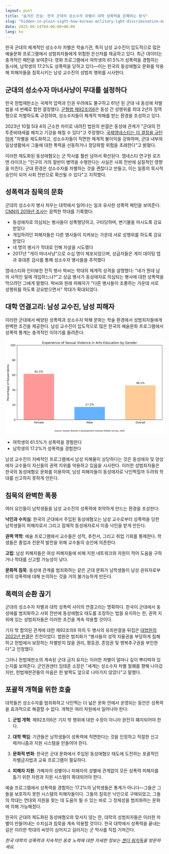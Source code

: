 ```yaml
---
layout: post
title: "숨겨진 진실: 한국 군대의 성소수자 차별이 대학 성폭력을 은폐하는 방식"
slug: "hidden-in-plain-sight-how-koreas-military-lgbt-discrimination-masks-sexual-violence-in-universities-ko"
date: 2025-06-24T04:00:00+00:00
lang: ko
---
```


한국 군대의 체계적인 성소수자 차별은 학술기관, 특히 남성 교수진이 압도적으로 많은 예술문화 프로그램에서 성범죄자들에게 위험한 은신처를 제공하고 있다. 최근 데이터는 충격적인 패턴을 보여준다: 영화 프로그램에서 여학생의 61.5%가 성폭력을 경험하는 동시에, 남학생의 17.2%도 성폭력을 당하고 있다—이는 한국의 동성애혐오 문화를 악용해 피해자들을 침묵시키는 남성 교수진의 성범죄 행위를 시사한다.

## 군대의 성소수자 마녀사냥이 무대를 설정하다

한국 헌법재판소는 국제적 압력과 인권 우려에도 불구하고 61년 된 군대 내 동성애 처벌법을 네 번째로 합헌 결정했다. [군형법 제92조의6](https://www.bbc.com/news/world-asia-67236048)은 동성 간 성행위를 최대 2년의 징역형으로 처벌하도록 규정하여, 성소수자들이 체계적 박해를 받는 환경을 조성하고 있다.

2023년 10월 5대 4의 근소한 차이로 내려진 법원의 판결은 동성애 관계가 "군대의 전투준비태세를 해치고 기강을 해칠 수 있다"고 주장했다. [국제앰네스티는 이 결정을 규탄하며](https://www.amnesty.org/en/latest/news/2023/10/south-korea-military-same-sex-law/) "차별을 제도화하고, 성소수자들이 직면한 체계적 불이익을 강화하며, 군대 내부와 일상생활에서 그들에 대한 폭력을 선동하거나 정당화할 위험을 초래한다"고 밝혔다.

이러한 제도화된 동성애혐오는 군 막사를 훨씬 넘어서 확산된다. 앰네스티 연구원 로즈앤 라이프는 "인구의 거의 절반이 병역을 수행한다는 사실은 사회 전반에 실질적인 영향을 미친다. 군대 환경은 성소수자를 차별하는 것을 괜찮다고 만들고, 이는 일종의 묵시적 승인이 되어 사회 전반으로 확산될 수 있다"고 지적했다.

## 성폭력과 침묵의 문화

군대의 성소수자 병사 처우는 대학에서 일어나는 일과 유사한 성폭력 패턴을 보여준다. [CNN의 2019년 조사](https://www.cnn.com/2019/07/10/asia/south-korea-military-lgbt-intl-hnk)는 끔찍한 학대를 기록했다:

- 동성애자로 의심되는 병사들이 성폭행당하고, 구타당하며, 변기물을 마시도록 강요받았다
- 개입하려던 피해자들은 다른 병사들이 지켜보는 가운데 서로 성행위를 하도록 강요받았다
- 네 명의 병사가 학대로 인해 자살을 시도했다
- 2017년 "게이 마녀사냥"으로 수십 명이 체포되었으며, 상급자들은 게이 데이팅 앱과 휴대폰 검사를 통해 성소수자 병사들을 추적했다

앰네스티와 인터뷰한 전직 병사 박씨는 학대의 체계적 성격을 설명했다: "네가 뭔데 남의 사적인 일에 개입하느냐?"고 상급 병사가 동성애자로 의심되는 병사에 대한 성폭력을 막으려던 그에게 말했다. 박씨와 원래 피해자가 "다른 병사들이 조롱하는 가운데 서로 성행위를 하도록 강요받으면서" 학대가 확대되었다.

## 대학 연결고리: 남성 교수진, 남성 피해자

이러한 군대에서 배양된 성폭력과 성소수자 박해 문화는 학술 환경에서 성범죄자들에게 완벽한 조건을 제공한다. 남성 교수진이 압도적으로 많은 한국의 예술문화 프로그램에서 성폭력 통계는 충격적인 이야기를 들려준다:

![한국 예술교육에서 성별에 따른 성폭력](https://github.com/Gender-Watchdog/genderwatchdog_metookorea2025/blob/master/imgs/arts_education_charts_en/harassment_by_gender.png?raw=true)

- 여학생의 61.5%가 성폭력을 경험한다
- 남학생의 17.2%가 성폭력을 경험한다

남성 교수진이 지배적인 프로그램에서 남성 피해율이 상당하다는 것은 동성애자 및 양성애자 교수들이 자신들의 권력 지위를 악용하고 있음을 시사한다. 이러한 성범죄자들은 한국의 동성애혐오 문화를 이용하여, 남성 피해자들이 동성애자로 낙인찍힐까 두려워 학대를 신고하지 못하게 만든다.

## 침묵의 완벽한 폭풍

여러 요인들이 남학생들을 남성 교수진의 성폭력에 취약하게 만드는 환경을 조성한다:

**낙인과 수치심**: 한국의 군대에서 주입된 동성애혐오는 남성 교수로부터 성폭력을 당한 남학생들이 피해자로서 그리고 잠재적 동성애자로서 이중 낙인을 받게 만든다.

**권력 역학**: 예술 프로그램에서 교수들은 성적, 추천서, 그리고 취업 기회를 통제한다. 학생들은 졸업과 전문적 발전을 위해 교수들의 승인에 의존한다.

**고립**: 남성 피해자들은 여성 피해자들에 비해 지원 네트워크와 자원이 적어 도움을 구하거나 학대를 신고할 가능성이 낮다.

**문화적 침묵**: 동성애 관계를 범죄화하는 같은 군대 문화가 남학생들이 남성 권위자로부터의 성폭력에 대해 논의하는 것을 거의 불가능하게 만든다.

## 폭력의 순환 끊기

군대의 성소수자 차별과 대학 성폭력 사이의 연결고리는 명확하다. 한국이 군대에서 동성애를 범죄화하고 사회 전반에 동성애혐오 태도를 조장하는 법을 유지하는 한, 권력 지위에 있는 성범죄자들은 이러한 조건을 계속 악용할 것이다.

기지 밖 합의된 관계에 대한 제92조의6 하의 두 병사의 유죄판결을 뒤집은 [대법원의 2022년 판결](https://www.cnn.com/2019/07/10/asia/south-korea-military-lgbt-intl-hnk)은 진전이었다. 법원은 범죄화가 "병사들의 성적 자율권을 부당하게 침해하고 헌법에서 보장하는 차별받지 않을 권리, 평등권, 존엄권 및 행복추구권을 부인한다"고 인정했다.

그러나 헌법재판소의 계속된 군대 금지 유지는 이러한 차별이 얼마나 깊이 뿌리박혀 있는지를 보여준다. 군인권센터 임태훈 소장은 "세계는 성소수자 차별 철폐를 향해 나아갔지만, 헌법재판관들의 마음은 한 발짝도 앞으로 나아가지 않았다"고 말했다.

## 포괄적 개혁을 위한 호출

대학들은 성소수자를 범죄화하고 낙인찍는 더 넓은 문화 안에서 운영되는 동안은 성폭력을 효과적으로 해결할 수 없다. 개혁은 여러 차원에서 일어나야 한다:

1. **군법 개혁**: 제92조의6은 기지 밖 행위에 대한 수정이 아니라 완전히 폐지되어야 한다.

2. **대학 책임**: 기관들은 남학생들이 성폭력에 직면한다는 것을 인정하고 적절한 신고 메커니즘과 지원 시스템을 만들어야 한다.

3. **문화적 변화**: 한국은 군대 문화에서 주입된 동성애혐오 태도에 도전하는 포괄적인 차별금지법과 교육 프로그램이 필요하다.

4. **피해자 지원**: 가해자의 성별이나 피해자의 성별에 관계없이 모든 성폭력 피해자를 돕기 위한 자원과 지원 시스템이 확대되어야 한다.

예술 프로그램에서 성폭력을 경험하는 17.2%의 남학생들은 통계가 아니다—그들은 그들을 보호하지 못한 시스템의 피해자들이다. 그들의 침묵은 낙인으로 구매되었고, 그들의 학대는 연대와 지원을 찾는 데 도움이 될 수 있는 바로 그 정체성을 범죄화하는 문화에 의해 가능해졌다.

한국이 군대의 제도화된 동성애혐오와 맞서지 않는 한, 대학의 성범죄자들은 이러한 차별이 만들어내는 수치심과 침묵을 계속 악용할 것이다. 한국 대학에서 성폭력을 끝내는 길은 이러한 학대의 씨앗이 심어지고 길러지는 군 막사를 직접 거쳐간다.

*한국 대학의 성폭력과 지속적인 옹호 노력에 대한 자세한 정보는 [젠더 워치독](https://genderwatchdog.org/)을 방문하세요.*
